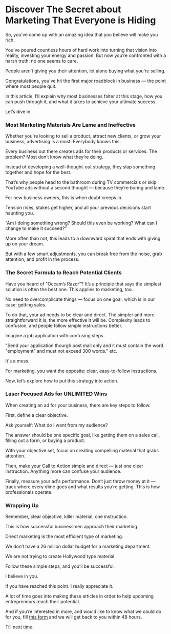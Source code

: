 # Discover The Secret about Marketing That Everyone is Hiding

So, you’ve come up with an amazing idea that you believe will make you rich. 

You've poured countless hours of hard work into turning that vision into reality, investing your energy and passion. But now you’re confronted with a harsh truth: no one seems to care. 

People aren’t giving you their attention, let alone buying what you're selling.

Congratulations, you've hit the first major roadblock in business — the point where most people quit.

In this article, I’ll explain why most businesses falter at this stage, how you can push through it, and what it takes to achieve your ultimate success.

Let’s dive in.

### Most Marketing Materials Are Lame and Ineffective

Whether you're looking to sell a product, attract new clients, or grow your business, advertising is a must. Everybody knows this.

Every business out there creates ads for their products or services. The problem? Most don’t know what they’re doing.

Instead of developing a well-thought-out strategy, they slap something together and hope for the best.

That’s why people head to the bathroom during TV commercials or skip YouTube ads without a second thought — because they’re boring and lame.

For new business owners, this is when doubt creeps in.

Tension rises, stakes get higher, and all your previous decisions start haunting you.

“Am I doing something wrong? Should this even be working? What can I change to make it succeed?”

More often than not, this leads to a downward spiral that ends with giving up on your dream.

But with a few smart adjustments, you can break free from the noise, grab attention, and profit in the process.

### The Secret Formula to Reach Potential Clients

Have you heard of "Occam’s Razor"? It’s a principle that says the simplest solution is often the best one. This applies to marketing, too.

No need to overcomplicate things — focus on one goal, which is in our case: getting sales.

To do that, your ad needs to be clear and direct. The simpler and more straightforward it is, the more effective it will be. Complexity leads to confusion, and people follow simple instructions better.

Imagine a job application with confusing steps.

"Send your application thourgh post mail only and it must contain the word "employment" and must not exceed 300 words." etc.

It's a mess.

For marketing, you want the opposite: clear, easy-to-follow instructions.

Now, let’s explore how to put this strategy into action.

### Laser Focused Ads for UNLIMITED Wins

When creating an ad for your business, there are key steps to follow.

First, define a clear objective. 

Ask yourself: What do I want from my audience? 

The answer should be one specific goal, like getting them on a sales call, filling out a form, or buying a product.

With your objective set, focus on creating compelling material that grabs attention.

Then, make your Call to Action simple and direct — just one clear instruction. Anything more can confuse your audience.

Finally, measure your ad's performance. Don’t just throw money at it — track where every dime goes and what results you’re getting. This is how professionals operate.

### Wrapping Up

Remember, clear objective, killer material, one instruction.

This is how successful businessmen approach their marketing.

Direct marketing is the most efficient type of marketing. 

We don’t have a 26 million dollar budget for a marketing department.

We are not trying to create Hollywood type material.

Follow these simple steps, and you’ll be successful. 

I believe in you.

If you have reached this point. I really appreciate it. 

A lot of time goes into making these articles in order to help upcoming entrepreneurs reach their potential.

And if you’re interested in more, and would like to know what we could do for you, fill [this form](https://www.focusedresultsmedia.com/contact) and we will get back to you within 48 hours.

Till next time.

